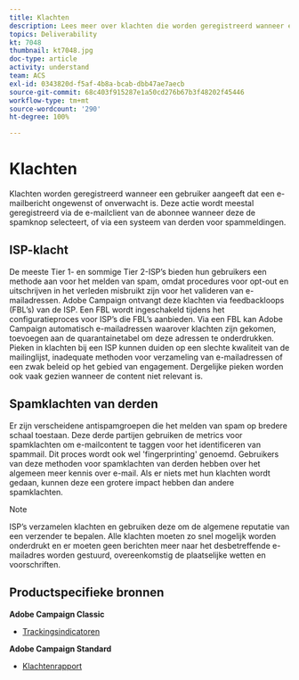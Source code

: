 ```yaml
---
title: Klachten
description: Lees meer over klachten die worden geregistreerd wanneer een gebruiker aangeeft dat een e-mail ongewenst of onverwacht is.
topics: Deliverability
kt: 7048
thumbnail: kt7048.jpg
doc-type: article
activity: understand
team: ACS
exl-id: 0343820d-f5af-4b8a-bcab-dbb47ae7aecb
source-git-commit: 68c403f915287e1a50cd276b67b3f48202f45446
workflow-type: tm+mt
source-wordcount: '290'
ht-degree: 100%

---
```


# Klachten

Klachten worden geregistreerd wanneer een gebruiker aangeeft dat een e-mailbericht ongewenst of onverwacht is. Deze actie wordt meestal geregistreerd via de e-mailclient van de abonnee wanneer deze de spamknop selecteert, of via een systeem van derden voor spammeldingen.

## ISP-klacht

De meeste Tier 1- en sommige Tier 2-ISP’s bieden hun gebruikers een methode aan voor het melden van spam, omdat procedures voor opt-out en uitschrijven in het verleden misbruikt zijn voor het valideren van e-mailadressen. Adobe Campaign ontvangt deze klachten via feedbackloops (FBL’s) van de ISP. Een FBL wordt ingeschakeld tijdens het configuratieproces voor ISP’s die FBL’s aanbieden. Via een FBL kan Adobe Campaign automatisch e-mailadressen waarover klachten zijn gekomen, toevoegen aan de quarantainetabel om deze adressen te onderdrukken. Pieken in klachten bij een ISP kunnen duiden op een slechte kwaliteit van de mailinglijst, inadequate methoden voor verzameling van e-mailadressen of een zwak beleid op het gebied van engagement. Dergelijke pieken worden ook vaak gezien wanneer de content niet relevant is.

## Spamklachten van derden

Er zijn verscheidene antispamgroepen die het melden van spam op bredere schaal toestaan. Deze derde partijen gebruiken de metrics voor spamklachten om e-mailcontent te taggen voor het identificeren van spammail. Dit proces wordt ook wel &#39;fingerprinting&#39; genoemd. Gebruikers van deze methoden voor spamklachten van derden hebben over het algemeen meer kennis over e-mail. Als er niets met hun klachten wordt gedaan, kunnen deze een grotere impact hebben dan andere spamklachten.

>[!NOTE]
>
>ISP’s verzamelen klachten en gebruiken deze om de algemene reputatie van een verzender te bepalen. Alle klachten moeten zo snel mogelijk worden onderdrukt en er moeten geen berichten meer naar het desbetreffende e-mailadres worden gestuurd, overeenkomstig de plaatselijke wetten en voorschriften.

## Productspecifieke bronnen

**Adobe Campaign Classic**

* [Trackingsindicatoren](https://experienceleague.adobe.com/docs/campaign-classic/using/reporting/reports-on-deliveries/delivery-reports.html?lang=nl#tracking-indicators)

**Adobe Campaign Standard**

* [Klachtenrapport](https://experienceleague.adobe.com/docs/campaign-standard/using/reporting/list-of-reports/complaints.html?lang=nl#reporting)
